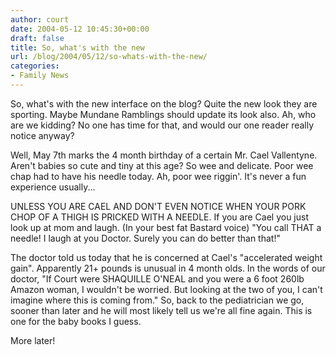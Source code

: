```yaml
---
author: court
date: 2004-05-12 10:45:30+00:00
draft: false
title: So, what's with the new
url: /blog/2004/05/12/so-whats-with-the-new/
categories:
- Family News
---
```


So, what's with the new interface on the blog?  Quite the new look they are sporting.  Maybe Mundane Ramblings should update its look also.  Ah, who are we kidding?  No one has time for that, and would our one reader really notice anyway?

Well, May 7th marks the 4 month birthday of a certain Mr. Cael Vallentyne.  Aren't babies so cute and tiny at this age?  So wee and delicate.  Poor wee chap had to have his needle today.  Ah, poor wee riggin'.  It's never a fun experience usually...

UNLESS YOU ARE CAEL AND DON'T EVEN NOTICE WHEN YOUR PORK CHOP OF A THIGH IS PRICKED WITH A NEEDLE.  If you are Cael you just look up at mom and laugh.  (In your best fat Bastard voice)  "You call THAT a needle! I laugh at you Doctor.  Surely you can do better than that!"

The doctor told us today that he is concerned at Cael's "accelerated weight gain".  Apparently 21+ pounds is unusual in 4 month olds.  In the words of our doctor, "If Court were SHAQUILLE O'NEAL and you were a 6 foot 260lb Amazon woman, I wouldn't be worried.  But looking at the two of you, I can't imagine where this is coming from."  So, back to the pediatrician we go, sooner than later and he will most likely tell us we're all fine again.  This is one for the baby books I guess.

More later!
